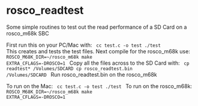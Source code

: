 # rosco_readtest
Some simple routines to test out the read performance of a SD Card on a rosco_m68k SBC

First run this on your PC/Mac with:
<code>
    cc test.c -o test 
    ./test
</code>
This creates and tests the test files. Next compile for the rosco_m68k use:
<code>
     ROSCO_M68K_DIR=~/rosco_m68k make EXTRA_CFLAGS=-DROSCO=1
</code>
Copy all the files across to the SD Card with:
<code>
    cp readtest* /Volumes/SDCARD
    cp rosco_readtest.bin /Volumes/SDCARD
</code>
Run rosco_readtest.bin on the rosco_m68k

To run on the Mac:
<code>
cc test.c -o test
./test
</code>
To run on the rosco_m68k:
<code>
ROSCO_M68K_DIR=~/rosco_m68k make EXTRA_CFLAGS=-DROSCO=1
</code>
